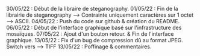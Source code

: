 30/05/22 : Début de la libraire de steganography.
01/05/22 : Fin de la librairie de steganography --> Contrainte uniquement caractères sur 1 octet --> ASCII.
04/05/22 : Push du code sur github & création du README.
06/05/22 : Début de l'interface graphique basé sur l'infrastructure des mosaïques.
07/05/22 : Ajout d'un bouton retour. & Fin de l'interface graphique.
13/05/22 : Fix d'un bug de compression dû au format JPEG. Switch vers --> TIFF
13/05/22 : Poffinage & commentaires.